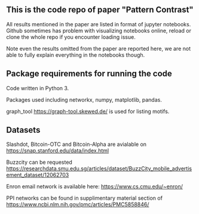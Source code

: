 ## This is the code repo of paper "Pattern Contrast"

All results mentioned in the paper are listed in format of jupyter notebooks. Github sometimes has problem with visualizing notebooks online, reload or clone the whole repo if you encounter loading issue.

Note even the results omitted from the paper are reported here,  we are not able to fully explain everything in the notebooks though.

## Package requirements for running the code

Code written in Python 3.

Packages used including networkx, numpy, matplotlib, pandas.

graph_tool https://graph-tool.skewed.de/ is used for listing motifs.

## Datasets

Slashdot, Bitcoin-OTC and Bitcoin-Alpha are avialable on https://snap.stanford.edu/data/index.html

Buzzcity can be requested https://researchdata.smu.edu.sg/articles/dataset/BuzzCity_mobile_advertisement_dataset/12062703

Enron email network is available here: https://www.cs.cmu.edu/~enron/


PPI networks can be found in supplimentary material section of https://www.ncbi.nlm.nih.gov/pmc/articles/PMC5858846/


<!--
**motif-contrast/motif-contrast** is a ✨ _special_ ✨ repository because its `README.md` (this file) appears on your GitHub profile.

Here are some ideas to get you started:

- 🔭 I’m currently working on ...
- 🌱 I’m currently learning ...
- 👯 I’m looking to collaborate on ...
- 🤔 I’m looking for help with ...
- 💬 Ask me about ...
- 📫 How to reach me: ...
- 😄 Pronouns: ...
- ⚡ Fun fact: ...
-->
